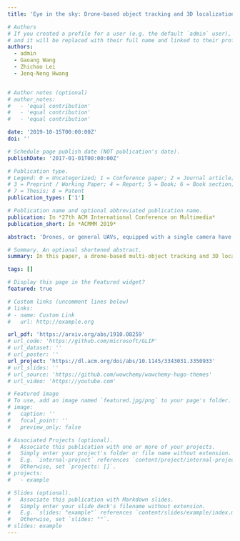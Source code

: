 ```yaml
---
title: 'Eye in the sky: Drone-based object tracking and 3D localization'

# Authors
# If you created a profile for a user (e.g. the default `admin` user), write the username (folder name) here
# and it will be replaced with their full name and linked to their profile.
authors:
  - admin
  - Gaoang Wang
  - Zhichao Lei
  - Jenq-Neng Hwang


# Author notes (optional)
# author_notes:
#   - 'equal contribution'
#   - 'equal contribution'
#   - 'equal contribution'

date: '2019-10-15T00:00:00Z'
doi: ''

# Schedule page publish date (NOT publication's date).
publishDate: '2017-01-01T00:00:00Z'

# Publication type.
# Legend: 0 = Uncategorized; 1 = Conference paper; 2 = Journal article;
# 3 = Preprint / Working Paper; 4 = Report; 5 = Book; 6 = Book section;
# 7 = Thesis; 8 = Patent
publication_types: ['1']

# Publication name and optional abbreviated publication name.
publication: In *27th ACM International Conference on Multimedia*
publication_short: In *ACMMM 2019*

abstract: 'Drones, or general UAVs, equipped with a single camera have been widely deployed to a broad range of applications, such as aerial photography, fast goods delivery and most importantly, surveillance. Despite the great progress achieved in computer vision algorithms, these algorithms are not usually optimized for dealing with images or video sequences acquired by drones, due to various challenges such as occlusion, fast camera motion and pose variation. In this paper, a drone-based multi-object tracking and 3D localization scheme is proposed based on the deep learning based object detection. We first combine a multi-object tracking method called TrackletNet Tracker (TNT) which utilizes temporal and appearance information to track detected objects located on the ground for UAV applications. Then, we are also able to localize the tracked ground objects based on the group plane estimated from the Multi-View Stereo technique. The system deployed on the drone can not only detect and track the objects in a scene, but can also localize their 3D coordinates in meters with respect to the drone camera. The experiments have proved our tracker can reliably handle most of the detected objects captured by drones and achieve favorable 3D localization performance when compared with the state-of-the-art methods.'

# Summary. An optional shortened abstract.
summary: In this paper, a drone-based multi-object tracking and 3D localization scheme is proposed based on the deep learning based object detection. 

tags: []

# Display this page in the Featured widget?
featured: true

# Custom links (uncomment lines below)
# links:
# - name: Custom Link
#   url: http://example.org

url_pdf: 'https://arxiv.org/abs/1910.08259'
# url_code: 'https://github.com/microsoft/GLIP'
# url_dataset: ''
# url_poster: ''
url_project: 'https://dl.acm.org/doi/abs/10.1145/3343031.3350933'
# url_slides: ''
# url_source: 'https://github.com/wowchemy/wowchemy-hugo-themes'
# url_video: 'https://youtube.com'

# Featured image
# To use, add an image named `featured.jpg/png` to your page's folder.
# image:
#   caption: ''
#   focal_point: ''
#   preview_only: false

# Associated Projects (optional).
#   Associate this publication with one or more of your projects.
#   Simply enter your project's folder or file name without extension.
#   E.g. `internal-project` references `content/project/internal-project/index.md`.
#   Otherwise, set `projects: []`.
# projects:
#   - example

# Slides (optional).
#   Associate this publication with Markdown slides.
#   Simply enter your slide deck's filename without extension.
#   E.g. `slides: "example"` references `content/slides/example/index.md`.
#   Otherwise, set `slides: ""`.
# slides: example
---
```


<!-- {{% callout note %}}
Click the _Cite_ button above to demo the feature to enable visitors to import publication metadata into their reference management software.
{{% /callout %}} -->

<!-- {{% callout note %}}
Create your slides in Markdown - click the _Slides_ button to check out the example.
{{% /callout %}} -->

<!-- Supplementary notes can be added here, including [code, math, and images](https://wowchemy.com/docs/writing-markdown-latex/). -->
